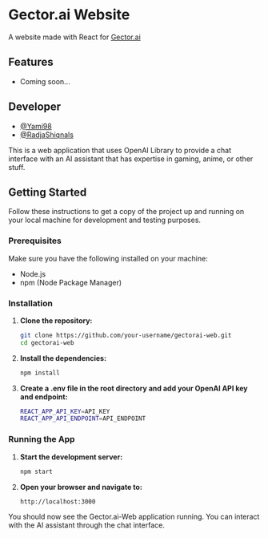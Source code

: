# Gector.ai Website

A website made with React for [Gector.ai](https://github.com/NeutralSen/Gector.ai)

## Features

- Coming soon...

## Developer

- [@Yami98](https://github.com/Yami98)
- [@RadjaShiqnals](https://github.com/RadjaShiqnals)

This is a web application that uses OpenAI Library to provide a chat interface with an AI assistant that has expertise in gaming, anime, or other stuff.

## Getting Started

Follow these instructions to get a copy of the project up and running on your local machine for development and testing purposes.

### Prerequisites

Make sure you have the following installed on your machine:

- Node.js
- npm (Node Package Manager)

### Installation

1. **Clone the repository:**

    ```sh
    git clone https://github.com/your-username/gectorai-web.git
    cd gectorai-web
    ```

2. **Install the dependencies:**

    ```sh
    npm install
    ```

3. **Create a .env file in the root directory and add your OpenAI API key and endpoint:**

    ```sh
    REACT_APP_API_KEY=API_KEY
    REACT_APP_API_ENDPOINT=API_ENDPOINT
    ```

### Running the App

1. **Start the development server:**

    ```sh
    npm start
    ```

2. **Open your browser and navigate to:**

    ```
    http://localhost:3000
    ```

You should now see the Gector.ai-Web application running. You can interact with the AI assistant through the chat interface.
